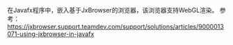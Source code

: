 在Javafx程序中，嵌入基于JxBrowser的浏览器，该浏览器支持WebGL渲染。
参考：https://jxbrowser.support.teamdev.com/support/solutions/articles/9000013071-using-jxbrowser-in-javafx